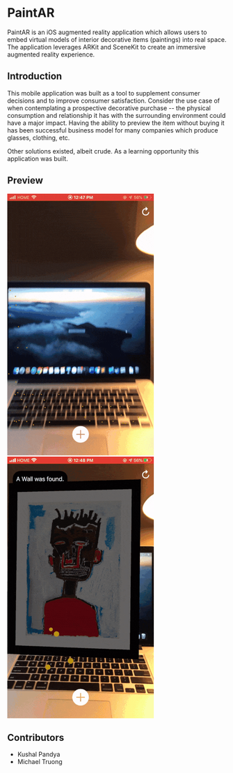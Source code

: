 # PaintAR
PaintAR is an iOS augmented reality application which allows users to embed virtual models of interior decorative items (paintings) into real space. The application leverages ARKit and SceneKit to create an immersive augmented reality experience. 

## Introduction
This mobile application was built as a tool to supplement consumer decisions and to improve consumer satisfaction. Consider the use case of when contemplating a prospective decorative purchase -- the physical consumption and relationship it has with the surrounding environment could have a major impact. Having the ability to preview the item without buying it has been successful business model for many companies which produce glasses, clothing, etc. 

Other solutions existed, albeit crude. As a learning opportunity this application was built.

## Preview 
![Screenshot](/Screenshots/modal.gif)
![Screenshot](/Screenshots/pan.gif)

## Contributors
- Kushal Pandya
- Michael Truong

